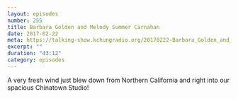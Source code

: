 ```yaml
---
layout: episodes
number: 255
title: Barbara Golden and Melody Summer Carnahan
date: 2017-02-22
meta: https://talking-show.kchungradio.org/20170222-Barbara_Golden_and_Melody_Summer_Carnahan.mp3
excerpt: ""
duration: "43:12"
category: episodes
---
```


A very fresh wind just blew down from Northern California and right into our spacious Chinatown Studio!
